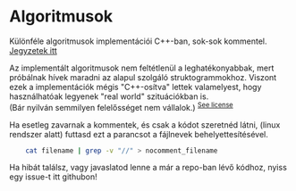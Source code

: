 # Algoritmusok
Különféle algoritmusok implementációi C++-ban, sok-sok kommentel.  
[Jegyzetek itt](https://vismate.github.io/Algoritmusok)

Az implementált algoritmusok nem feltétlenül a leghatékonyabbak,
mert próbálnak hívek maradni az alapul szolgáló struktogrammokhoz.
Viszont ezek a implementációk mégis "C++-osítva" lettek valamelyest, 
hogy használhatóak legyenek "real world" szituációkban is.  
(Bár nyilván semmilyen felelősséget nem vállalok.) <sup>[See license](https://github.com/vismate/Algoritmusok/blob/main/LICENSE ) <sup>

Ha esetleg zavarnak a kommentek, és csak a kódot szeretnéd látni, (linux rendszer alatt) futtasd ezt a parancsot a fájlnevek behelyettesítésével.

```bash
    cat filename | grep -v "//" > nocomment_filename
```


Ha hibát találsz, vagy javaslatod lenne a már a repo-ban lévő kódhoz, nyiss egy issue-t itt githubon!
